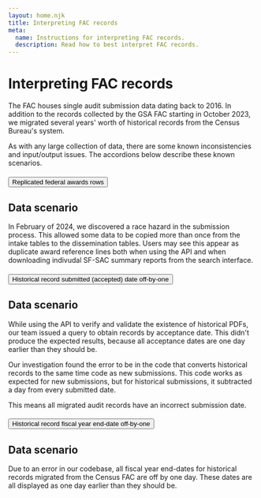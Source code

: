 ```yaml
---
layout: home.njk
title: Interpreting FAC records
meta:
  name: Instructions for interpreting FAC records.
  description: Read how to best interpret FAC records.
---
```


# Interpreting FAC records

The FAC houses single audit submission data dating back to 2016. In addition to the records collected by the GSA FAC starting in October 2023, we migrated several years' worth of historical records from the Census Bureau's system.

As with any large collection of data, there are some known inconsistencies and input/output issues. The accordions below describe these known scenarios.

<div class="usa-accordion usa-accordion--bordered">
  <h4 class="usa-accordion__heading">
    <button
      type="button"
      class="usa-accordion__button"
      aria-expanded="false"
      aria-controls="replicated-rows"
    >
    Replicated federal awards rows
    </button>
  </h4>
  <div id="replicated-rows" class="usa-accordion__content usa-prose">

## Data scenario

In February of 2024, we discovered a race hazard in the submission process. This allowed some data to be copied more than once from the intake tables to the dissemination tables. Users may see this appear as duplicate award reference lines both when using the API and when downloading indivudal SF-SAC summary reports from the search interface.

</div>

<div class="usa-accordion usa-accordion--bordered">
  <h4 class="usa-accordion__heading">
    <button
      type="button"
      class="usa-accordion__button"
      aria-expanded="false"
      aria-controls="historical-accepted-date"
    >
    Historical record submitted (accepted) date off-by-one
    </button>
  </h4>
  <div id="historical-accepted-date" class="usa-accordion__content usa-prose">

## Data scenario

While using the API to verify and validate the existence of historical PDFs, our team issued a query to obtain records by acceptance date. This didn't produce the expected results, because all acceptance dates are one day earlier than they should be.

Our investigation found the error to be in the code that converts historical records to the same time code as new submissions. This code works as expected for new submissions, but for historical submissions, it subtracted a day from every submitted date. 

This means all migrated audit records have an incorrect submission date.

</div>

<div class="usa-accordion usa-accordion--bordered">
  <h4 class="usa-accordion__heading">
    <button
      type="button"
      class="usa-accordion__button"
      aria-expanded="false"
      aria-controls="historical-fiscal-end"
    >
    Historical record fiscal year end-date off-by-one
    </button>
  </h4>
  <div id="historical-accepted-date" class="usa-accordion__content usa-prose">

## Data scenario

Due to an error in our codebase, all fiscal year end-dates for historical records migrated from the Census FAC are off by one day. These dates are all displayed as one day earlier than they should be.

</div>